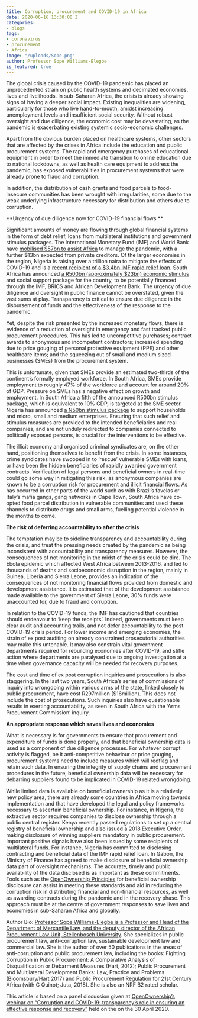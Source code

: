 ```yaml
---
title: Corruption, procurement and COVID-19 in Africa
date: 2020-06-16 13:30:00 Z
categories:
- blogs
tags:
- coronavirus
- procurement
- Africa
image: "/uploads/Sope.png"
author: Professor Sope Williams-Elegbe
is_featured: true
---
```


The global crisis caused by the COVID-19 pandemic has placed an unprecedented strain on public health systems and decimated economies, lives and livelihoods. In sub-Saharan Africa, the crisis is already showing signs of having a deeper social impact. Existing inequalities are widening, particularly for those who live hand-to-mouth, amidst increasing unemployment levels and insufficient social security.  Without robust oversight and due diligence, the economic cost may be devastating, as the pandemic is exacerbating existing systemic socio-economic challenges. 

Apart from the obvious burden placed on healthcare systems, other sectors that are affected by the crises in Africa include the education and public procurement systems. The rapid and emergency purchases of educational equipment in order to meet the immediate transition to online education due to national lockdowns, as well as health care equipment to address the pandemic, has exposed vulnerabilities in procurement systems that were already prone to fraud and corruption. 

In addition, the distribution of cash grants and food parcels to food-insecure communities has been wrought with irregularities, some due to the weak underlying infrastructure necessary for distribution and others due to corruption. 

**Urgency of due diligence now for COVID-19 financial flows **

Significant amounts of money are flowing through global financial systems in the form of debt relief, loans from multilateral institutions and government stimulus packages. The International Monetary Fund (IMF) and World Bank have [mobilised $57bn to assist Africa](https://www.commercialriskonline.com/world-bank-and-imf-join-forces-to-support-africa-through-covid-19-crisis/) to manage the pandemic, with a further $13bn expected from private creditors. Of the larger economies in the region, Nigeria is raising over a trillion naira to mitigate the effects of COVID-19 and is a [recent recipient of a $3.4bn IMF rapid relief loan](https://www.imf.org/en/News/Articles/2020/04/28/pr20191-nigeria-imf-executive-board-approves-emergency-support-to-address-covid-19). South Africa has announced [a R500bn (approximately $23bn) economic stimulus](https://mg.co.za/article/2020-04-21-ramaphosa-announces-r500-billion-covid-19-package-for-south-africa/) and social support package for the country, to be potentially financed through the IMF, BRICS and African Development Bank. The urgency of due diligence and oversight in public finance cannot be overstated, given the vast sums at play. Transparency is critical to ensure due diligence in the disbursement of funds and the effectiveness of the response to the pandemic.

Yet, despite the risk presented by the increased monetary flows, there is evidence of a reduction of oversight in emergency and fast tracked public procurement procedures. This has led to uncompetitive purchases; contract awards to anonymous and incompetent contractors; increased spending due to price gouging of personal protective equipment (PPE) and other healthcare items; and the squeezing out of small and medium sized businesses (SMEs) from the procurement system. 

This is unfortunate, given that SMEs provide an estimated two-thirds of the continent’s formally employed workforce. In South Africa, SMEs provide employment to roughly 47% of the workforce and account for around 20% of GDP. Pressure on SMEs has a negative effect on growth and employment. In South Africa a fifth of the announced R500bn stimulus package, which is equivalent to 10% GDP, is targeted at the SME sector. Nigeria has announced [a N50bn stimulus package](https://nairametrics.com/2020/04/21/how-to-access-the-n50-billion-cbn-covid-19-intervention-fund-for-smes/) to support households and micro, small and medium enterprises. Ensuring that such relief and stimulus measures are provided to the intended beneficiaries and real companies, and are not unduly redirected to companies connected to politically exposed persons, is crucial for the interventions to be effective. 

The illicit economy and organised criminal syndicates are, on the other hand, positioning themselves to benefit from the crisis. In some instances, crime syndicates have swooped in to ‘rescue’ vulnerable SMEs with loans, or have been the hidden beneficiaries of rapidly awarded government contracts. Verification of legal persons and beneficial owners in real-time could go some way in mitigating this risk, as anonymous companies are known to be a corruption risk for procurement and illicit financial flows. As has occurred in other parts of the world such as with Brazil’s favelas or Italy’s mafia gangs, gang networks in Cape Town, South Africa have co-opted food parcel distribution in vulnerable communities and used these channels to distribute drugs and small arms, fuelling potential violence in the months to come. 

**The risk of deferring accountability to after the crisis**

The temptation may be to sideline transparency and accountability during the crisis, and treat the pressing needs created by the pandemic as being inconsistent with accountability and transparency measures. However, the consequences of not monitoring in the midst of the crisis could be dire. The Ebola epidemic which affected West Africa between 2013-2016, and led to thousands of deaths and socioeconomic disruption in the region, mainly in Guinea, Liberia and Sierra Leone, provides an indication of the consequences of not monitoring financial flows provided from domestic and development assistance. It is estimated that of the development assistance made available to the government of Sierra Leone, 30% funds were unaccounted for, due to fraud and corruption. 

In relation to the COVID-19 funds, the IMF has cautioned that countries should endeavour to ‘keep the receipts’. Indeed, governments must keep clear audit and accounting trails, and not defer accountability to the post COVID-19 crisis period. For lower income and emerging economies, the strain of ex post auditing on already constrained prosecutorial authorities may make this untenable. It may also constrain vital government departments required for rebuilding economies after COVID-19, and stifle action where departments are paralysed due to ongoing investigation at a time when governance capacity will be needed for recovery purposes. 

The cost and time of ex post corruption inquiries and prosecutions is also staggering. In the last two years, South Africa’s series of commissions of inquiry into wrongdoing within various arms of the state, linked closely to public procurement, have cost R297million ($16million). This does not include the cost of prosecutions. Such inquiries also have questionable results in exerting accountability, as seen in South Africa with the ‘Arms Procurement Commission’ inquiry. 

**An appropriate response which saves lives and economies**

What is necessary is for governments to ensure that procurement and expenditure of funds is done properly, and that beneficial ownership data is used as a component of due diligence processes. For whatever corrupt activity is flagged, be it anti-competitive behaviour or price gouging, procurement systems need to include measures which will redflag and retain such data. In ensuring the integrity of supply chains and procurement procedures in the future, beneficial ownership data will be necessary for debarring suppliers found to be implicated in COVID-19 related wrongdoing. 

While limited data is available on beneficial ownership as it is a relatively new policy area, there are already some countries in Africa moving towards implementation and that  have developed the legal and policy frameworks necessary to ascertain beneficial ownership. For instance, in Nigeria, the extractive sector requires companies to disclose ownership through a public central register. Kenya recently passed regulations to set up a central registry of beneficial ownership and also issued a 2018 Executive Order, making disclosure of winning suppliers mandatory in public procurement. Important positive signals have also been issued by some recipients of multilateral funds. For instance, Nigeria has committed to disclosing contracting and beneficial data of the IMF rapid relief loan. In Gabon, the Ministry of Finance has agreed to make disclosure of beneficial ownership data part of oversight mechanisms. The accurate, timely and public availability of the data disclosed is as important as these commitments. Tools such as the [OpenOwnership Principles](https://www.openownership.org/framework/) for beneficial ownership disclosure can assist in meeting these standards and aid in reducing the corruption risk in distributing financial and non-financial resources, as well as  awarding contracts during the pandemic and in the recovery phase. This approach must be at the centre of government responses to save lives and economies in sub-Saharan Africa and globally. 

Author Bio: [Professor Sope Williams-Elegbe is a Professor and Head of the Department of Mercantile Law, and the deputy director of the African Procurement Law Unit, Stellenbosch University](http://blogs.sun.ac.za/law/staff/publiekreg-public-law/dr-sope-williams-elegbe/). She specializes in public procurement law, anti-corruption law, sustainable development law and commercial law.   She is the author of over 50 publications in the areas of anti-corruption and public procurement law, including the books: Fighting Corruption in Public Procurement: A Comparative Analysis of Disqualification or Debarment Measures (Hart, 2012); Public Procurement and Multilateral Development Banks: Law, Practice and Problems (Bloomsbury/Hart 2017) and Public Procurement Regulation for 21st Century Africa (with G Quinot; Juta, 2018). She is also an NRF B2 rated scholar.

This article is based on a panel discussion given at [OpenOwnership’s  webinar on “Corruption and COVID-19: transparency’s role in ensuring an effective response and recovery”](https://www.youtube.com/watch?v=vVXaD1FdXI8&t=5s) held on the on the 30 April 2020. 